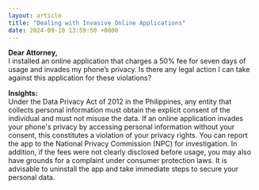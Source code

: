 ```yaml
---
layout: article
title: "Dealing with Invasive Online Applications"
date: 2024-09-10 13:59:50 +0800
---
```


<p><strong>Dear Attorney,</strong><br>I installed an online application that charges a 50% fee for seven days of usage and invades my phone’s privacy. Is there any legal action I can take against this application for these violations?</p><p><strong>Insights:</strong><br>Under the Data Privacy Act of 2012 in the Philippines, any entity that collects personal information must obtain the explicit consent of the individual and must not misuse the data. If an online application invades your phone's privacy by accessing personal information without your consent, this constitutes a violation of your privacy rights. You can report the app to the National Privacy Commission (NPC) for investigation. In addition, if the fees were not clearly disclosed before usage, you may also have grounds for a complaint under consumer protection laws. It is advisable to uninstall the app and take immediate steps to secure your personal data.</p>